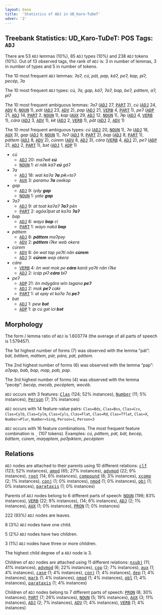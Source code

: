 ```yaml
---
layout: base
title:  'Statistics of ADJ in UD_Karo-TuDeT'
udver: '2'
---
```


## Treebank Statistics: UD_Karo-TuDeT: POS Tags: `ADJ`

There are 53 `ADJ` lemmas (10%), 85 `ADJ` types (10%) and 238 `ADJ` tokens (10%).
Out of 13 observed tags, the rank of `ADJ` is: 3 in number of lemmas, 3 in number of types and 5 in number of tokens.

The 10 most frequent `ADJ` lemmas: <em>ʔaʔ, cú, pát, pap, káʔ, peʔ, kap, pɨʔ, pecép, ʔa</em>

The 10 most frequent `ADJ` types:  <em>cú, ʔa, gap, káʔ, ʔaʔ, bap, beʔ, páttem, aʔ, pɨʔ</em>

The 10 most frequent ambiguous lemmas: <em>ʔaʔ</em> (<tt><a href="arr_tudet-pos-ADJ.html">ADJ</a></tt> 27, <tt><a href="arr_tudet-pos-PART.html">PART</a></tt> 2), <em>cú</em> (<tt><a href="arr_tudet-pos-ADJ.html">ADJ</a></tt> 24, <tt><a href="arr_tudet-pos-ADV.html">ADV</a></tt> 6, <tt><a href="arr_tudet-pos-NOUN.html">NOUN</a></tt> 1), <em>pát</em> (<tt><a href="arr_tudet-pos-ADJ.html">ADJ</a></tt> 23, <tt><a href="arr_tudet-pos-ADV.html">ADV</a></tt> 2), <em>pap</em> (<tt><a href="arr_tudet-pos-ADJ.html">ADJ</a></tt> 21, <tt><a href="arr_tudet-pos-VERB.html">VERB</a></tt> 4, <tt><a href="arr_tudet-pos-PART.html">PART</a></tt> 1), <em>peʔ</em> (<tt><a href="arr_tudet-pos-ADP.html">ADP</a></tt> 21, <tt><a href="arr_tudet-pos-ADJ.html">ADJ</a></tt> 14, <tt><a href="arr_tudet-pos-PART.html">PART</a></tt> 2, <tt><a href="arr_tudet-pos-NOUN.html">NOUN</a></tt> 1), <em>kap</em> (<tt><a href="arr_tudet-pos-AUX.html">AUX</a></tt> 29, <tt><a href="arr_tudet-pos-ADJ.html">ADJ</a></tt> 12, <tt><a href="arr_tudet-pos-NOUN.html">NOUN</a></tt> 1), <em>ʔɨp</em> (<tt><a href="arr_tudet-pos-ADJ.html">ADJ</a></tt> 4, <tt><a href="arr_tudet-pos-VERB.html">VERB</a></tt> 1), <em>cára</em> (<tt><a href="arr_tudet-pos-ADJ.html">ADJ</a></tt> 3, <tt><a href="arr_tudet-pos-ADV.html">ADV</a></tt> 1), <em>kɨt</em> (<tt><a href="arr_tudet-pos-ADJ.html">ADJ</a></tt> 2, <tt><a href="arr_tudet-pos-VERB.html">VERB</a></tt> 1), <em>pãt</em> (<tt><a href="arr_tudet-pos-ADJ.html">ADJ</a></tt> 2, <tt><a href="arr_tudet-pos-ADV.html">ADV</a></tt> 1)

The 10 most frequent ambiguous types:  <em>cú</em> (<tt><a href="arr_tudet-pos-ADJ.html">ADJ</a></tt> 20, <tt><a href="arr_tudet-pos-NOUN.html">NOUN</a></tt> 1), <em>ʔa</em> (<tt><a href="arr_tudet-pos-ADJ.html">ADJ</a></tt> 18, <tt><a href="arr_tudet-pos-AUX.html">AUX</a></tt> 3), <em>gap</em> (<tt><a href="arr_tudet-pos-ADJ.html">ADJ</a></tt> 9, <tt><a href="arr_tudet-pos-NOUN.html">NOUN</a></tt> 1), <em>ʔaʔ</em> (<tt><a href="arr_tudet-pos-ADJ.html">ADJ</a></tt> 9, <tt><a href="arr_tudet-pos-PART.html">PART</a></tt> 2), <em>bap</em> (<tt><a href="arr_tudet-pos-ADJ.html">ADJ</a></tt> 8, <tt><a href="arr_tudet-pos-PART.html">PART</a></tt> 1), <em>páttem</em> (<tt><a href="arr_tudet-pos-ADJ.html">ADJ</a></tt> 8, <tt><a href="arr_tudet-pos-ADV.html">ADV</a></tt> 2), <em>cúrem</em> (<tt><a href="arr_tudet-pos-ADV.html">ADV</a></tt> 8, <tt><a href="arr_tudet-pos-ADJ.html">ADJ</a></tt> 3), <em>cára</em> (<tt><a href="arr_tudet-pos-VERB.html">VERB</a></tt> 4, <tt><a href="arr_tudet-pos-ADJ.html">ADJ</a></tt> 2), <em>peʔ</em> (<tt><a href="arr_tudet-pos-ADP.html">ADP</a></tt> 21, <tt><a href="arr_tudet-pos-ADJ.html">ADJ</a></tt> 2, <tt><a href="arr_tudet-pos-PART.html">PART</a></tt> 1), <em>bət</em> (<tt><a href="arr_tudet-pos-ADJ.html">ADJ</a></tt> 1, <tt><a href="arr_tudet-pos-ADP.html">ADP</a></tt> 1)


* <em>cú</em>
  * <tt><a href="arr_tudet-pos-ADJ.html">ADJ</a></tt> 20: <em>maʔwɨt <b>cú</b></em>
  * <tt><a href="arr_tudet-pos-NOUN.html">NOUN</a></tt> 1: <em>ei nãk káʔ <b>cú</b> gáʔ</em>
* <em>ʔa</em>
  * <tt><a href="arr_tudet-pos-ADJ.html">ADJ</a></tt> 18: <em>wat kaʔa <b>ʔa</b> pɨk=toʔ</em>
  * <tt><a href="arr_tudet-pos-AUX.html">AUX</a></tt> 3: <em>paramu <b>ʔa</b> owikop</em>
* <em>gap</em>
  * <tt><a href="arr_tudet-pos-ADJ.html">ADJ</a></tt> 9: <em>iyãy <b>gap</b></em>
  * <tt><a href="arr_tudet-pos-NOUN.html">NOUN</a></tt> 1: <em>yate <b>gap</b></em>
* <em>ʔaʔ</em>
  * <tt><a href="arr_tudet-pos-ADJ.html">ADJ</a></tt> 9: <em>at toat kaʔaʔ <b>ʔaʔ</b> pẽn</em>
  * <tt><a href="arr_tudet-pos-PART.html">PART</a></tt> 2: <em>agóaʔpət at kaʔa <b>ʔaʔ</b></em>
* <em>bap</em>
  * <tt><a href="arr_tudet-pos-ADJ.html">ADJ</a></tt> 8: <em>wayo <b>bap</b> ci</em>
  * <tt><a href="arr_tudet-pos-PART.html">PART</a></tt> 1: <em>wayo naká <b>bap</b></em>
* <em>páttem</em>
  * <tt><a href="arr_tudet-pos-ADJ.html">ADJ</a></tt> 8: <em><b>páttem</b> maʔpəy</em>
  * <tt><a href="arr_tudet-pos-ADV.html">ADV</a></tt> 2: <em><b>páttem</b> iʔke web okera</em>
* <em>cúrem</em>
  * <tt><a href="arr_tudet-pos-ADV.html">ADV</a></tt> 8: <em>õn wat tap yaʔti nãn <b>cúrem</b></em>
  * <tt><a href="arr_tudet-pos-ADJ.html">ADJ</a></tt> 3: <em><b>cúrem</b> wep okera</em>
* <em>cára</em>
  * <tt><a href="arr_tudet-pos-VERB.html">VERB</a></tt> 4: <em>õn wat mok pe <b>cára</b> kanã yaʔti nãn iʔke</em>
  * <tt><a href="arr_tudet-pos-ADJ.html">ADJ</a></tt> 2: <em>icáp pɨʔ <b>cára</b> bɨʔ</em>
* <em>peʔ</em>
  * <tt><a href="arr_tudet-pos-ADP.html">ADP</a></tt> 21: <em>õn mãygãra wĩn təgana <b>peʔ</b></em>
  * <tt><a href="arr_tudet-pos-ADJ.html">ADJ</a></tt> 2: <em>mok <b>peʔ</b> cakɨ</em>
  * <tt><a href="arr_tudet-pos-PART.html">PART</a></tt> 1: <em>at epɨy et kaʔa ʔa <b>peʔ</b></em>
* <em>bət</em>
  * <tt><a href="arr_tudet-pos-ADJ.html">ADJ</a></tt> 1: <em>pew <b>bət</b></em>
  * <tt><a href="arr_tudet-pos-ADP.html">ADP</a></tt> 1: <em>ip cú gət icɨ <b>bət</b></em>

## Morphology

The form / lemma ratio of `ADJ` is 1.603774 (the average of all parts of speech is 1.579457).

The 1st highest number of forms (7) was observed with the lemma “pát”: <em>bát, báttem, máttem, pár, pára, pát, páttem</em>.

The 2nd highest number of forms (6) was observed with the lemma “pap”: <em>aʔpap, bab, bap, map, pab, pap</em>.

The 3rd highest number of forms (4) was observed with the lemma “pecép”: <em>becép, mecéb, pecéptem, wecéb</em>.

`ADJ` occurs with 3 features: <tt><a href="arr_tudet-feat-Clas.html">Clas</a></tt> (124; 52% instances), <tt><a href="arr_tudet-feat-Number.html">Number</a></tt> (11; 5% instances), <tt><a href="arr_tudet-feat-Person.html">Person</a></tt> (7; 3% instances)

`ADJ` occurs with 14 feature-value pairs: `Clas=Bds`, `Clas=Bss`, `Clas=Ccv`, `Clas=Cylb`, `Clas=Cylm`, `Clas=Cyls`, `Clas=Flat`, `Clas=Rd`, `Clas=Tflat`, `Clas=X`, `Number=Plur`, `Number=Sing`, `Person=1`, `Person=3`

`ADJ` occurs with 16 feature combinations.
The most frequent feature combination is `_` (107 tokens).
Examples: <em>cú, páttem, pát, bát, becép, báttem, cúrem, maŋaptem, paʔpiktem, pecéptem</em>


## Relations

`ADJ` nodes are attached to their parents using 10 different relations: <tt><a href="arr_tudet-dep-clf.html">clf</a></tt> (123; 52% instances), <tt><a href="arr_tudet-dep-amod.html">amod</a></tt> (65; 27% instances), <tt><a href="arr_tudet-dep-advmod.html">advmod</a></tt> (22; 9% instances), <tt><a href="arr_tudet-dep-root.html">root</a></tt> (14; 6% instances), <tt><a href="arr_tudet-dep-compound.html">compound</a></tt> (8; 3% instances), <tt><a href="arr_tudet-dep-xcomp.html">xcomp</a></tt> (2; 1% instances), <tt><a href="arr_tudet-dep-conj.html">conj</a></tt> (1; 0% instances), <tt><a href="arr_tudet-dep-nmod.html">nmod</a></tt> (1; 0% instances), <tt><a href="arr_tudet-dep-obj.html">obj</a></tt> (1; 0% instances), <tt><a href="arr_tudet-dep-parataxis.html">parataxis</a></tt> (1; 0% instances)

Parents of `ADJ` nodes belong to 6 different parts of speech: <tt><a href="arr_tudet-pos-NOUN.html">NOUN</a></tt> (198; 83% instances), <tt><a href="arr_tudet-pos-VERB.html">VERB</a></tt> (22; 9% instances),  (14; 6% instances), <tt><a href="arr_tudet-pos-ADJ.html">ADJ</a></tt> (2; 1% instances), <tt><a href="arr_tudet-pos-AUX.html">AUX</a></tt> (1; 0% instances), <tt><a href="arr_tudet-pos-PRON.html">PRON</a></tt> (1; 0% instances)

222 (93%) `ADJ` nodes are leaves.

8 (3%) `ADJ` nodes have one child.

5 (2%) `ADJ` nodes have two children.

3 (1%) `ADJ` nodes have three or more children.

The highest child degree of a `ADJ` node is 3.

Children of `ADJ` nodes are attached using 11 different relations: <tt><a href="arr_tudet-dep-nsubj.html">nsubj</a></tt> (11; 41% instances), <tt><a href="arr_tudet-dep-advmod.html">advmod</a></tt> (6; 22% instances), <tt><a href="arr_tudet-dep-cop.html">cop</a></tt> (2; 7% instances), <tt><a href="arr_tudet-dep-aux.html">aux</a></tt> (1; 4% instances), <tt><a href="arr_tudet-dep-case.html">case</a></tt> (1; 4% instances), <tt><a href="arr_tudet-dep-conj.html">conj</a></tt> (1; 4% instances), <tt><a href="arr_tudet-dep-dep.html">dep</a></tt> (1; 4% instances), <tt><a href="arr_tudet-dep-mark.html">mark</a></tt> (1; 4% instances), <tt><a href="arr_tudet-dep-nmod.html">nmod</a></tt> (1; 4% instances), <tt><a href="arr_tudet-dep-obl.html">obl</a></tt> (1; 4% instances), <tt><a href="arr_tudet-dep-parataxis.html">parataxis</a></tt> (1; 4% instances)

Children of `ADJ` nodes belong to 7 different parts of speech: <tt><a href="arr_tudet-pos-PRON.html">PRON</a></tt> (8; 30% instances), <tt><a href="arr_tudet-pos-PART.html">PART</a></tt> (7; 26% instances), <tt><a href="arr_tudet-pos-NOUN.html">NOUN</a></tt> (5; 19% instances), <tt><a href="arr_tudet-pos-AUX.html">AUX</a></tt> (3; 11% instances), <tt><a href="arr_tudet-pos-ADJ.html">ADJ</a></tt> (2; 7% instances), <tt><a href="arr_tudet-pos-ADV.html">ADV</a></tt> (1; 4% instances), <tt><a href="arr_tudet-pos-VERB.html">VERB</a></tt> (1; 4% instances)

